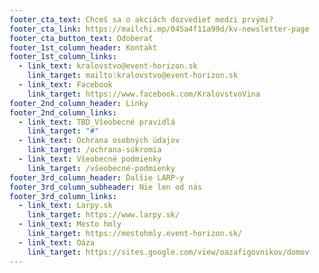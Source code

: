 ```yaml
---
footer_cta_text: Chceš sa o akciách dozvedieť medzi prvými?
footer_cta_link: https://mailchi.mp/045a4f11a99d/kv-newsletter-page
footer_cta_button_text: Odoberať
footer_1st_column_header: Kontakt
footer_1st_column_links:
  - link_text: kralovstvo@event-horizon.sk
    link_target: mailto:kralovstvo@event-horizon.sk
  - link_text: Facebook
    link_target: https://www.facebook.com/KralovstvoVina
footer_2nd_column_header: Linky
footer_2nd_column_links:
  - link_text: TBD_Všeobecné pravidlá
    link_target: "#"
  - link_text: Ochrana osobných údajov
    link_target: /ochrana-súkromia
  - link_text: Všeobecné podmienky
    link_target: /všeobecné-podmienky
footer_3rd_column_header: Ďalšie LARP-y
footer_3rd_column_subheader: Nie len od nás
footer_3rd_column_links:
  - link_text: Larpy.sk
    link_target: https://www.larpy.sk/
  - link_text: Mesto hmly
    link_target: https://mestohmly.event-horizon.sk/
  - link_text: Oáza
    link_target: https://sites.google.com/view/oazafigovnikov/domov
---
```

